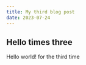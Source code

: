 ```yaml
---
title: My third blog post
date: 2023-07-24
---
```


## Hello times three

Hello world! for the third time